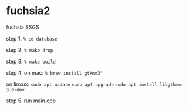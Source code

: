 # fuchsia2
fuchsia SSGS

step 1. ```% cd database```

step 2. ```% make drop```

step 3. ```% make build```

step 4. 
  on mac:
  ```% brew install gtkmm3"```
        
  on linxux: 
  ```sudo apt update```
  ```sudo apt upgrade```
  ```sudo apt install libgtkmm-3.0-dev```
        
step 5. run main.cpp


